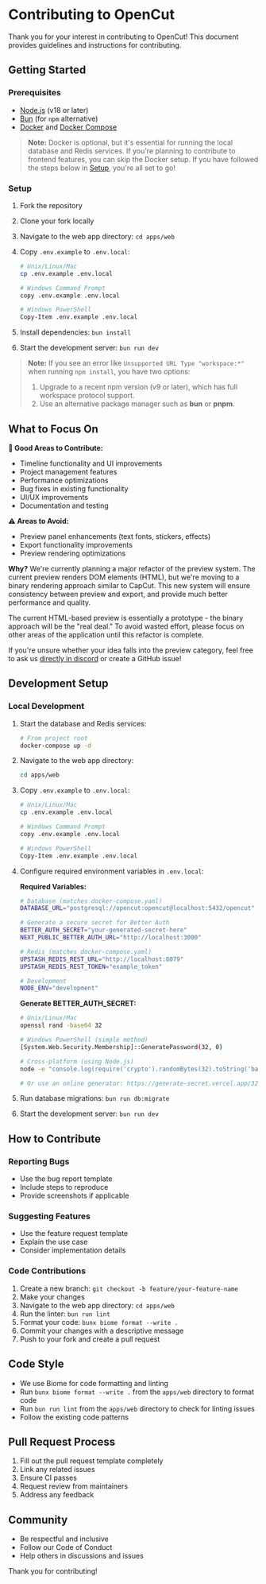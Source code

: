 # Contributing to OpenCut

Thank you for your interest in contributing to OpenCut! This document provides guidelines and instructions for contributing.

## Getting Started

### Prerequisites

- [Node.js](https://nodejs.org/en/) (v18 or later)
- [Bun](https://bun.sh/docs/installation)
  (for `npm` alternative)
- [Docker](https://docs.docker.com/get-docker/) and [Docker Compose](https://docs.docker.com/compose/install/)

> **Note:** Docker is optional, but it's essential for running the local database and Redis services. If you're planning to contribute to frontend features, you can skip the Docker setup. If you have followed the steps below in [Setup](#setup), you're all set to go!

### Setup

1. Fork the repository
2. Clone your fork locally
3. Navigate to the web app directory: `cd apps/web`
4. Copy `.env.example` to `.env.local`:

   ```bash
   # Unix/Linux/Mac
   cp .env.example .env.local

   # Windows Command Prompt
   copy .env.example .env.local

   # Windows PowerShell
   Copy-Item .env.example .env.local
   ```

5. Install dependencies: `bun install`
6. Start the development server: `bun run dev`

> **Note:** If you see an error like `Unsupported URL Type "workspace:*"` when running `npm install`, you have two options:
>
> 1. Upgrade to a recent npm version (v9 or later), which has full workspace protocol support.
> 2. Use an alternative package manager such as **bun** or **pnpm**.

## What to Focus On

**🎯 Good Areas to Contribute:**

- Timeline functionality and UI improvements
- Project management features
- Performance optimizations
- Bug fixes in existing functionality
- UI/UX improvements
- Documentation and testing

**⚠️ Areas to Avoid:**

- Preview panel enhancements (text fonts, stickers, effects)
- Export functionality improvements
- Preview rendering optimizations

**Why?** We're currently planning a major refactor of the preview system. The current preview renders DOM elements (HTML), but we're moving to a binary rendering approach similar to CapCut. This new system will ensure consistency between preview and export, and provide much better performance and quality.

The current HTML-based preview is essentially a prototype - the binary approach will be the "real deal." To avoid wasted effort, please focus on other areas of the application until this refactor is complete.

If you're unsure whether your idea falls into the preview category, feel free to ask us [directly in discord](https://discord.gg/zmR9N35cjK) or create a GitHub issue!

## Development Setup

### Local Development

1. Start the database and Redis services:

   ```bash
   # From project root
   docker-compose up -d
   ```

2. Navigate to the web app directory:

   ```bash
   cd apps/web
   ```

3. Copy `.env.example` to `.env.local`:

   ```bash
   # Unix/Linux/Mac
   cp .env.example .env.local

   # Windows Command Prompt
   copy .env.example .env.local

   # Windows PowerShell
   Copy-Item .env.example .env.local
   ```

4. Configure required environment variables in `.env.local`:

   **Required Variables:**

   ```bash
   # Database (matches docker-compose.yaml)
   DATABASE_URL="postgresql://opencut:opencut@localhost:5432/opencut"

   # Generate a secure secret for Better Auth
   BETTER_AUTH_SECRET="your-generated-secret-here"
   NEXT_PUBLIC_BETTER_AUTH_URL="http://localhost:3000"

   # Redis (matches docker-compose.yaml)
   UPSTASH_REDIS_REST_URL="http://localhost:8079"
   UPSTASH_REDIS_REST_TOKEN="example_token"

   # Development
   NODE_ENV="development"
   ```

   **Generate BETTER_AUTH_SECRET:**

   ```bash
   # Unix/Linux/Mac
   openssl rand -base64 32

   # Windows PowerShell (simple method)
   [System.Web.Security.Membership]::GeneratePassword(32, 0)

   # Cross-platform (using Node.js)
   node -e "console.log(require('crypto').randomBytes(32).toString('base64'))"

   # Or use an online generator: https://generate-secret.vercel.app/32
   ```

5. Run database migrations: `bun run db:migrate`
6. Start the development server: `bun run dev`

## How to Contribute

### Reporting Bugs

- Use the bug report template
- Include steps to reproduce
- Provide screenshots if applicable

### Suggesting Features

- Use the feature request template
- Explain the use case
- Consider implementation details

### Code Contributions

1. Create a new branch: `git checkout -b feature/your-feature-name`
2. Make your changes
3. Navigate to the web app directory: `cd apps/web`
4. Run the linter: `bun run lint`
5. Format your code: `bunx biome format --write .`
6. Commit your changes with a descriptive message
7. Push to your fork and create a pull request

## Code Style

- We use Biome for code formatting and linting
- Run `bunx biome format --write .` from the `apps/web` directory to format code
- Run `bun run lint` from the `apps/web` directory to check for linting issues
- Follow the existing code patterns

## Pull Request Process

1. Fill out the pull request template completely
2. Link any related issues
3. Ensure CI passes
4. Request review from maintainers
5. Address any feedback

## Community

- Be respectful and inclusive
- Follow our Code of Conduct
- Help others in discussions and issues

Thank you for contributing!
